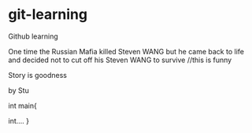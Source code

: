 # git-learning
Github learning

One time the Russian Mafia killed Steven WANG but he came back to life and decided not to cut off his Steven WANG to survive
//this is funny

Story is goodness


by Stu

int main{
	
int....
}